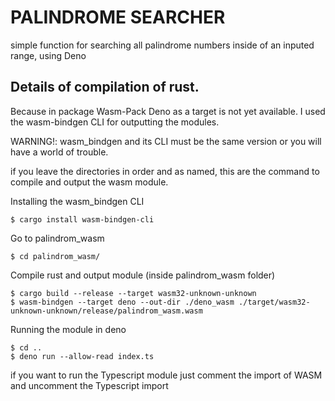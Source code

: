 # PALINDROME SEARCHER
simple function for searching all palindrome numbers inside of an inputed range, using Deno

## Details of compilation of rust.

Because in package Wasm-Pack Deno as a target is not yet available.
I used the wasm-bindgen CLI for outputting the modules.

WARNING!: wasm_bindgen and its CLI must be the same version or you will have a world of trouble.

if you leave the directories in order and as named, this are the command to compile and output the wasm module.

Installing the wasm_bindgen CLI

```
$ cargo install wasm-bindgen-cli
```

Go to palindrom_wasm
```
$ cd palindrom_wasm/
```

Compile rust and output module (inside palindrom_wasm folder)
```
$ cargo build --release --target wasm32-unknown-unknown
$ wasm-bindgen --target deno --out-dir ./deno_wasm ./target/wasm32-unknown-unknown/release/palindrom_wasm.wasm
```
Running the module in deno 
```
$ cd ..
$ deno run --allow-read index.ts
```
if you want to run the Typescript module just comment the import of WASM and uncomment the Typescript import
